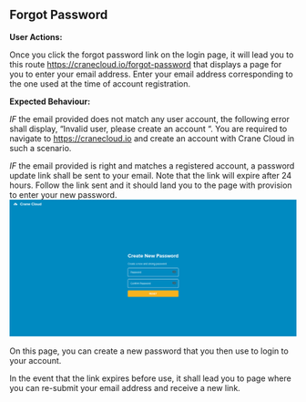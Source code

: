 ## Forgot Password
**User Actions:**

Once you click the forgot password link on the login page, it will lead you to this route <https://cranecloud.io/forgot-password> that displays a page for you to enter your email address.
Enter your email address corresponding to the one used at the time of account registration.

**Expected Behaviour:**

*IF* the email provided does not match any user account, the following error shall display, “Invalid user, please create an account “. You are required to navigate to <https://cranecloud.io> and create an account with Crane Cloud in such a scenario.

*IF* the email provided is right and matches a registered account, a password update link shall be sent to your email. Note that the link will expire after 24 hours. Follow the link sent and it should land you to the page with provision to enter your new password.
![](../img/update_password.png)

On this page, you can create a new password that you then use to login to your account. 

In the event that the link expires before use, it shall lead you to page where you can re-submit your email address and receive a new link.